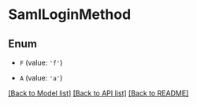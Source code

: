 # SamlLoginMethod


## Enum

* `F` (value: `'f'`)

* `A` (value: `'a'`)

[[Back to Model list]](../README.md#documentation-for-models) [[Back to API list]](../README.md#documentation-for-api-endpoints) [[Back to README]](../README.md)


